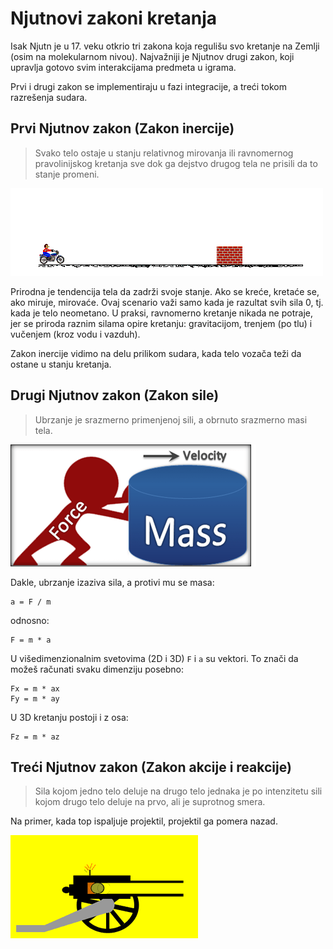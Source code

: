 # Njutnovi zakoni kretanja

Isak Njutn je u 17. veku otkrio tri zakona koja regulišu svo kretanje na Zemlji (osim na molekularnom nivou). Najvažniji je Njutnov drugi zakon, koji upravlja gotovo svim interakcijama predmeta u igrama.

Prvi i drugi zakon se implementiraju u fazi integracije, a treći tokom razrešenja sudara.

## Prvi Njutnov zakon (Zakon inercije)

> Svako telo ostaje u stanju relativnog mirovanja ili ravnomernog pravolinijskog kretanja sve dok ga dejstvo drugog tela ne prisili da to stanje promeni.

![](slike/zakon-inercije.gif)

Prirodna je tendencija tela da zadrži svoje stanje. Ako se kreće, kretaće se, ako miruje, mirovaće. Ovaj scenario važi samo kada je razultat svih sila 0, tj. kada je telo neometano. U praksi, ravnomerno kretanje nikada ne potraje, jer se priroda raznim silama opire kretanju: gravitacijom, trenjem (po tlu) i vučenjem (kroz vodu i vazduh).

Zakon inercije vidimo na delu prilikom sudara, kada telo vozača teži da ostane u stanju kretanja.

## Drugi Njutnov zakon (Zakon sile)

>	Ubrzanje je srazmerno primenjenoj sili, a obrnuto srazmerno masi tela.

![](slike/newtons-first-law.png)

Dakle, ubrzanje izaziva sila, a protivi mu se masa:

```
a = F / m
```
odnosno:
```
F = m * a
```

U višedimenzionalnim svetovima (2D i 3D) `F` i `a` su vektori. To znači da možeš računati svaku dimenziju posebno:
```
Fx = m * ax
Fy = m * ay
```
U 3D kretanju postoji i z osa:
```
Fz = m * az
```

## Treći Njutnov zakon (Zakon akcije i reakcije)

>	Sila kojom jedno telo deluje na drugo telo jednaka je po intenzitetu sili kojom drugo telo deluje na prvo, ali je suprotnog smera.

Na primer, kada top ispaljuje projektil, projektil ga pomera nazad.

![](slike/top.gif)
